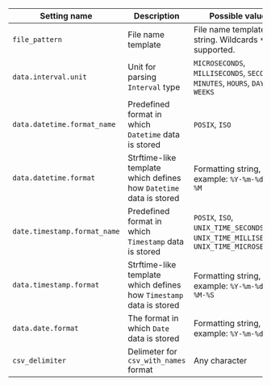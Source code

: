 |Setting name|Description|Possible values|
|----|----|---|
|`file_pattern`|File name template|File name template string. Wildcards `*` are supported.|
|`data.interval.unit`|Unit for parsing `Interval` type|`MICROSECONDS`, `MILLISECONDS`, `SECONDS`, `MINUTES`, `HOURS`, `DAYS`, `WEEKS`|
|`data.datetime.format_name`|Predefined format in which `Datetime` data is stored|`POSIX`, `ISO`|
|`data.datetime.format`|Strftime-like template which defines how `Datetime` data is stored|Formatting string, for example: `%Y-%m-%dT%H-%M`|
|`date.timestamp.format_name`|Predefined format in which `Timestamp` data is stored|`POSIX`, `ISO`, `UNIX_TIME_SECONDS`, `UNIX_TIME_MILLISECONDS`, `UNIX_TIME_MICROSECONDS`|
|`data.timestamp.format`|Strftime-like template which defines how `Timestamp` data is stored|Formatting string, for example: `%Y-%m-%dT%H-%M-%S`|
|`data.date.format`|The format in which `Date` data is stored|Formatting string, for example: `%Y-%m-%d`|
|`csv_delimiter`|Delimeter for `csv_with_names` format|Any character|

